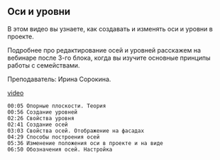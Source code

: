 ## Оси и уровни

В этом видео вы узнаете, как создавать и изменять оси и уровни в проекте.

Подробнее про редактирование осей и уровней расскажем на вебинаре после 3-го блока, когда вы изучите основные принципы работы с семействами.

Преподаватель: Ирина Сорокина.

[video](https://player.softculture.cc/embed/online/RVT/RVT_42.17.02_L2-11_Theory_Levels_Grids)

```chapters
00:05 Опорные плоскости. Теория
00:56 Создание уровней
02:26 Свойства уровня
02:41 Создание осей
03:03 Свойства осей. Отображение на фасадах
04:29 Способы построения осей
05:36 Изменение положения оси в проекте и на виде
06:50 Обозначения осей. Настройка
```
